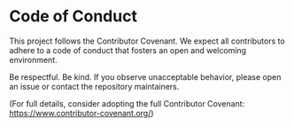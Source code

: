 # Code of Conduct

This project follows the Contributor Covenant. We expect all contributors to adhere to a code of conduct that fosters an open and welcoming environment.

Be respectful. Be kind. If you observe unacceptable behavior, please open an issue or contact the repository maintainers.

(For full details, consider adopting the full Contributor Covenant: https://www.contributor-covenant.org/)
